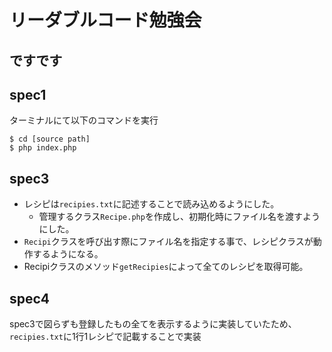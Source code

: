 # リーダブルコード勉強会
## ですです

## spec1

ターミナルにて以下のコマンドを実行

```
$ cd [source path]
$ php index.php
```

## spec3

- レシピは`recipies.txt`に記述することで読み込めるようにした。
    - 管理するクラス`Recipe.php`を作成し、初期化時にファイル名を渡すようにした。
- `Recipi`クラスを呼び出す際にファイル名を指定する事で、レシピクラスが動作するようになる。
- Recipiクラスのメソッド`getRecipies`によって全てのレシピを取得可能。

## spec4

spec3で図らずも登録したもの全てを表示するように実装していたため、`recipies.txt`に1行1レシピで記載することで実装
